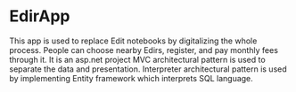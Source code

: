 # EdirApp
This app is used to replace Edit notebooks by digitalizing the whole process. People can choose nearby Edirs, register, and pay monthly fees 
through it.
It is an asp.net project
MVC architectural pattern is used to separate the data and presentation.
Interpreter architectural pattern is used by implementing Entity framework which interprets SQL language.
